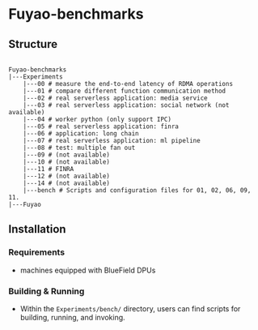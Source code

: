 # Fuyao-benchmarks

## Structure

<pre><code>
Fuyao-benchmarks
|---Experiments
    |---00 # measure the end-to-end latency of RDMA operations
    |---01 # compare different function communication method
    |---02 # real serverless application: media service
    |---03 # real serverless application: social network (not available)
    |---04 # worker python (only support IPC)
    |---05 # real serverless application: finra
    |---06 # application: long chain
    |---07 # real serverless application: ml pipeline
    |---08 # test: multiple fan out
    |---09 # (not available)
    |---10 # (not available)
    |---11 # FINRA
    |---12 # (not available)
    |---14 # (not available)
    |---bench # Scripts and configuration files for 01, 02, 06, 09, 11.
|---Fuyao
</code></pre>

## Installation

### Requirements

- machines equipped with BlueField DPUs

### Building & Running

- Within the `Experiments/bench/` directory, 
users can find scripts for building, running, and invoking.
